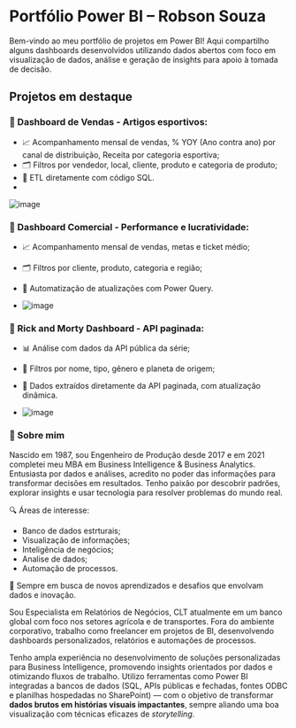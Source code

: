 # Portfólio Power BI – Robson Souza

Bem-vindo ao meu portfólio de projetos em Power BI! Aqui compartilho alguns dashboards desenvolvidos utilizando dados abertos com foco em visualização de dados, análise e geração de insights para apoio à tomada de decisão.

## Projetos em destaque

### 🛒 Dashboard de Vendas - Artigos esportivos:

- 📈 Acompanhamento mensal de vendas, % YOY (Ano contra ano) por canal de distribuição, Receita por categoria esportiva;
- 🗂️ Filtros por vendedor, local, cliente, produto e categoria de produto;
- 🚀 ETL diretamente com código SQL.
- 
![image](https://github.com/user-attachments/assets/49633782-f927-47da-ade4-3862f5267749)


### 🛒 Dashboard Comercial - Performance e lucratividade:
- 📈 Acompanhamento mensal de vendas, metas e ticket médio;
- 🗂️ Filtros por cliente, produto, categoria e região;
- 🚀 Automatização de atualizações com Power Query.

- ![image](https://github.com/user-attachments/assets/f9e80133-d58c-4213-8b50-b266a8cd46b0)

### 🧪 Rick and Morty Dashboard - API paginada:
- 📊 Análise com dados da API pública da série;
- 🎯 Filtros por nome, tipo, gênero e planeta de origem;
- 🚀 Dados extraídos diretamente da API paginada, com atualização dinâmica.

- ![image](https://github.com/user-attachments/assets/4f294210-042b-4364-9b06-7b7ca702154a)

### 👋 Sobre mim

Nascido em 1987, sou Engenheiro de Produção desde 2017 e em 2021 completei meu MBA em Business Intelligence & Business Analytics. Entusiasta por dados e análises, acredito no poder das informações para transformar decisões em resultados. Tenho paixão por descobrir padrões, explorar insights e usar tecnologia para resolver problemas do mundo real.

🔍 Áreas de interesse:
- Banco de dados estrturais;
- Visualização de informações;
- Inteligência de negócios;
- Analise de dados;
- Automação de processos.

🚀 Sempre em busca de novos aprendizados e desafios que envolvam dados e inovação.

Sou Especialista em Relatórios de Negócios, CLT atualmente em um banco global com foco nos setores agrícola e de transportes. Fora do ambiente corporativo, trabalho como freelancer em projetos de BI, desenvolvendo dashboards personalizados, relatórios e automações de processos.

Tenho ampla experiência no desenvolvimento de soluções personalizadas para Business Intelligence, promovendo insights orientados por dados e otimizando fluxos de trabalho. Utilizo ferramentas como Power BI integradas a bancos de dados (SQL, APIs públicas e fechadas, fontes ODBC e planilhas hospedadas no SharePoint) — com o objetivo de transformar **dados brutos em histórias visuais impactantes**, sempre aliando uma boa visualização com técnicas eficazes de *storytelling*.

